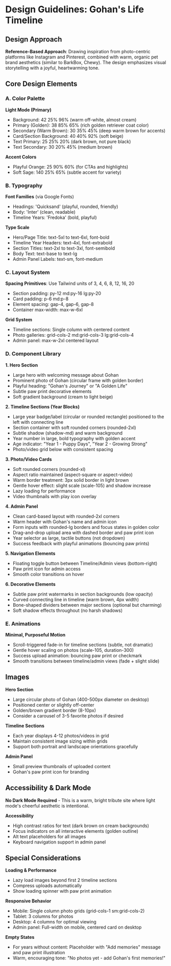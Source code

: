 # Design Guidelines: Gohan's Life Timeline

## Design Approach
**Reference-Based Approach**: Drawing inspiration from photo-centric platforms like Instagram and Pinterest, combined with warm, organic pet brand aesthetics (similar to BarkBox, Chewy). The design emphasizes visual storytelling with a joyful, heartwarming tone.

## Core Design Elements

### A. Color Palette

**Light Mode (Primary)**
- Background: 42 25% 96% (warm off-white, almost cream)
- Primary (Golden): 38 85% 65% (rich golden retriever coat color)
- Secondary (Warm Brown): 30 35% 45% (deep warm brown for accents)
- Card/Section Background: 40 40% 92% (soft beige)
- Text Primary: 25 25% 20% (dark brown, not pure black)
- Text Secondary: 30 20% 45% (medium brown)

**Accent Colors**
- Playful Orange: 25 90% 60% (for CTAs and highlights)
- Soft Sage: 140 25% 65% (subtle accent for variety)

### B. Typography

**Font Families** (via Google Fonts)
- Headings: 'Quicksand' (playful, rounded, friendly)
- Body: 'Inter' (clean, readable)
- Timeline Years: 'Fredoka' (bold, playful)

**Type Scale**
- Hero/Page Title: text-5xl to text-6xl, font-bold
- Timeline Year Headers: text-4xl, font-extrabold
- Section Titles: text-2xl to text-3xl, font-semibold
- Body Text: text-base to text-lg
- Admin Panel Labels: text-sm, font-medium

### C. Layout System

**Spacing Primitives**: Use Tailwind units of 3, 4, 6, 8, 12, 16, 20
- Section padding: py-12 md:py-16 lg:py-20
- Card padding: p-6 md:p-8
- Element spacing: gap-4, gap-6, gap-8
- Container max-width: max-w-6xl

**Grid System**
- Timeline sections: Single column with centered content
- Photo galleries: grid-cols-2 md:grid-cols-3 lg:grid-cols-4
- Admin panel: max-w-2xl centered layout

### D. Component Library

**1. Hero Section**
- Large hero with welcoming message about Gohan
- Prominent photo of Gohan (circular frame with golden border)
- Playful heading: "Gohan's Journey" or "A Golden Life"
- Subtle paw print decorative elements
- Soft gradient background (cream to light beige)

**2. Timeline Sections (Year Blocks)**
- Large year badge/label (circular or rounded rectangle) positioned to the left with connecting line
- Section container with soft rounded corners (rounded-2xl)
- Subtle shadow (shadow-md) and warm background
- Year number in large, bold typography with golden accent
- Age indicator: "Year 1 - Puppy Days", "Year 2 - Growing Strong"
- Photo/video grid below with consistent spacing

**3. Photo/Video Cards**
- Soft rounded corners (rounded-xl)
- Aspect ratio maintained (aspect-square or aspect-video)
- Warm border treatment: 3px solid border in light brown
- Gentle hover effect: slight scale (scale-105) and shadow increase
- Lazy loading for performance
- Video thumbnails with play icon overlay

**4. Admin Panel**
- Clean card-based layout with rounded-2xl corners
- Warm header with Gohan's name and admin icon
- Form inputs with rounded-lg borders and focus states in golden color
- Drag-and-drop upload area with dashed border and paw print icon
- Year selector as large, tactile buttons (not dropdown)
- Success feedback with playful animations (bouncing paw prints)

**5. Navigation Elements**
- Floating toggle button between Timeline/Admin views (bottom-right)
- Paw print icon for admin access
- Smooth color transitions on hover

**6. Decorative Elements**
- Subtle paw print watermarks in section backgrounds (low opacity)
- Curved connecting line in timeline (warm brown, 4px width)
- Bone-shaped dividers between major sections (optional but charming)
- Soft shadow effects throughout (no harsh shadows)

### E. Animations

**Minimal, Purposeful Motion**
- Scroll-triggered fade-in for timeline sections (subtle, not dramatic)
- Gentle hover scaling on photos (scale-105, duration-300)
- Success upload animation: bouncing paw print or checkmark
- Smooth transitions between timeline/admin views (fade + slight slide)

## Images

**Hero Section**
- Large circular photo of Gohan (400-500px diameter on desktop)
- Positioned center or slightly off-center
- Golden/brown gradient border (8-10px)
- Consider a carousel of 3-5 favorite photos if desired

**Timeline Sections**
- Each year displays 4-12 photos/videos in grid
- Maintain consistent image sizing within grids
- Support both portrait and landscape orientations gracefully

**Admin Panel**
- Small preview thumbnails of uploaded content
- Gohan's paw print icon for branding

## Accessibility & Dark Mode

**No Dark Mode Required** - This is a warm, bright tribute site where light mode's cheerful aesthetic is intentional.

**Accessibility**
- High contrast ratios for text (dark brown on cream backgrounds)
- Focus indicators on all interactive elements (golden outline)
- Alt text placeholders for all images
- Keyboard navigation support in admin panel

## Special Considerations

**Loading & Performance**
- Lazy load images beyond first 2 timeline sections
- Compress uploads automatically
- Show loading spinner with paw print animation

**Responsive Behavior**
- Mobile: Single column photo grids (grid-cols-1 sm:grid-cols-2)
- Tablet: 3 columns for photos
- Desktop: 4 columns for optimal viewing
- Admin panel: Full-width on mobile, centered card on desktop

**Empty States**
- For years without content: Placeholder with "Add memories" message and paw print illustration
- Warm, encouraging tone: "No photos yet - add Gohan's first memories!"